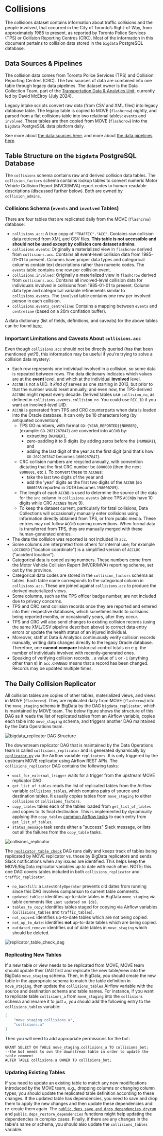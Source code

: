 # Collisions

The collisions dataset contains information about traffic collisions and the people involved, that occurred in the City of Toronto’s Right-of-Way, from approximately 1985 to present, as reported by Toronto Police Services (TPS) or Collision Reporting Centres (CRC). Most of the information in this document pertains to collision data stored in the `bigdata` PostgreSQL database.


## Data Sources & Pipelines

The collision data comes from Toronto Police Services (TPS) and Collision Reporting Centres (CRC). The two sources of data are combined into one table through legacy data pipelines. The dataset owner is the Data Collection Team, part of the [Transportation Data & Analytics Unit](https://www.toronto.ca/services-payments/streets-parking-transportation/road-safety/big-data-innovation-team/), currently led by David McElroy (July 2024).

Legacy intake scripts convert raw data (from CSV and XML files) into legacy database table. The legacy table is copied to MOVE (`flashcrow`) nightly, and parsed from a flat collisions table into two relational tables: `events` and `involved`. These tables are then copied from MOVE (`flashcrow`) into the `bigdata` PostgreSQL data platform daily.

See more about [the data sources here](https://github.com/CityofToronto/bdit_collisions/blob/qa/docs/source/1_collision_overview.md), and more about [the data pipelines here](https://github.com/CityofToronto/bdit_collisions/blob/qa/docs/source/6_internal_references.md).


## Table Structure on the `bigdata` PostgreSQL Database

The `collisions` schema contains raw and derived collision data tables. The `collision_factors` schema contains lookup tables to convert numeric Motor Vehicle Collision Report (MVCR/MVA) report codes to human-readable descriptions (discussed further below). Both are owned by `collision_admins`.

### Collisions Schema (`events` and `involved` Tables)

There are four tables that are replicated daily from the MOVE (`flashcrow`) database:

- `collisions.acc`: A true copy of `"TRAFFIC"."ACC"`. Contains raw collision data retrieved from XML and CSV files. **This table is not accessible and should not be used except by collision core dataset admins**.
- `collisions.events`: Originally a materialized view in `flashcrow` derived from `collisions.acc`. Contains all event-level collision data from 1985-01-01 to present. Columns have proper data types and categorical columns contain text descriptions rather than numeric codes. The `events` table contains one row per collision event.
- `collisions.involved`:  Originally a materialized view in `flashcrow` derived from `collisions.acc`. Contains all involved-level collision data for individuals involved in collisions from 1985-01-01 to present. Column data type and categorical variable refinements similar to `collisions.events`. The `involved` table contains one row per involved person in each collision.
- `collisions.events_centreline`: Contains a mapping between `events` and `centreline` (based on a 20m conflation buffer).

A data dictionary (list of fields, definitions, and caveats) for the above tables can be found [here](https://github.com/CityofToronto/bdit_collisions/blob/qa/docs/source/4_data_dictionary.md).


### Important Limitations and Caveats About `collisions.acc`

Even though `collisions.acc` should not be directly queried (has that been mentioned yet?!), this information may be useful if you're trying to solve a collision data mystery:
- Each row represents one individual involved in a collision, so some data is repeated between rows. The data dictionary indicates which values are at the **event** level, and which at the individual **involved** level.
- `ACCNB` is not a UID. It *kind of* serves as one starting in 2013, but prior to that the number would reset annually, and even now, the TPS-derived `ACCNB`s might repeat every decade. Derived tables use `collision_no`, as defined in `collisions.events.collision_no`. You could use `REC_ID` if you want an involved-level UID.
- `ACCNB` is generated from TPS and CRC counterparts when data is loaded into the Oracle database. It can only be 10 characters long (by antiquated convention). 
  - TPS GO numbers, with format `GO-{YEAR_REPORTED}{NUMBER}`, (example: `GO-2021267847`) are converted into `ACCNB` by:
      - extracting `{NUMBER}`, 
      - zero-padding it to 9 digits (by adding zeros before the `{NUMBER}`), and 
      - adding the last digit of the year as the first digit (and that's how `GO-2021267847` becomes `1000267847`). 
  - CRC collision numbers are recycled annually, with convention dictating that the first CRC number be `8000000` (then the next `8000001`, etc.). To convert these to `ACCNB`s: 
      - take the last two digits of the year and 
      - add the 'year' digits as the first two digits of the `ACCNB` (so `8000285` reported in 2019 becomes `198000285`). 
  - The length of each `ACCNB` is used to determine the source of the data for the `src` column in `collisions.events` (since TPS `ACCNB`s have 10 digits while CRC `ACCNB`s have 9).
  - To keep the dataset current, particularly for fatal collisions, Data Collections will occasionally manually enter collisions using information directly obtained from TPS, or from public media. These entries may not follow `ACCNB` naming conventions. When formal data is transferred from TPS, they are manually merged with these human-generated entries.
- The date the collision was reported is not included in `acc`.
- Some columns are interpreted from others for internal use; for example `LOCCOORD` ("location coordinate") is a simplified version of `ACCLOC` ("accident location").
- Categorical data is coded using numbers. These numbers come from the Motor Vehicle Collision Report (MVCR/MVA) reporting scheme, set out by the province.
- Categorical data codes are stored in the `collision_factors` schema as tables. Each table name corresponds to the categorical column in `collisions.acc`. These are joined against `collisions.acc` to produce the derived materialized views.
- Some columns, such as the TPS officer badge number, are not included due to privacy concerns.
- TPS and CRC send collision records once they are reported and entered into their respective databases, which sometimes leads to collisions being reported months, or occasionally years, after they occur. 
- TPS and CRC will also send changes to existing collision records (using the same XML/CSV pipeline described above) to correct data entry errors or update the health status of an injured individual. 
- Moreover, staff at Data & Analytics continuously verify collision records manually, writing data changes directly to the legacy Oracle database. Therefore, one **cannot compare** historical control totals on e.g. the number of individuals involved with recently-generated ones.
- Speaking of verifying collision records... a value of `1` or `-1` (anything other than `0`) in `acc.CHANGED` means that a record has been changed. Records may be updated multiple times. 


## The Daily Collision Replicator

All collision tables are copies of other tables, materialized views, and views in MOVE (`flashcrow`). They are replicated daily from MOVE (`flashcrow`) into the `move_staging` schema in BigData by the DAG `bigdata_replicator`, which is maintained by MOVE team. The below figure shows the structure of this DAG as it reads the list of replicated tables from an Airflow variable, copies each table into `move_staging` schema, and triggers another DAG maintained by the Data Operations team.

![bigdata_replicator DAG Structure](./assets/bigdata_replicator_dag.png)

The downstream replicator DAG that is maintained by the Data Operations team is called `collisions_replicator` and is generated dynamically by [`replicator.py`](../dags/replicator.py) via the Airflow variable `replicators`. It is only triggered by the upstream MOVE replicator using Airflow REST APIs. The `collisions_replicator` DAG contains the following tasks:
- `wait_for_external_trigger` waits for a trigger from the upstream MOVE replicator DAG.
- `get_list_of_tables` reads the list of replicated tables from the Airflow variable `collisions_tables`, which contains pairs of source and destination tables. It usually copies tables from `move_staging` to either `collisions` or `collisions_factors`.
- `copy_tables` takes each of the tables loaded from `get_list_of_tables` and copies to its final destination. This is implemented by dynamically applying the `copy_tables` [common Airflow tasks](../dags/common_tasks.py) to each entry from `get_list_of_tables`.
- `status_message` task sends either a "success" Slack message, or lists out all the failures from the `copy_table` tasks. 

![collisions_replicator](./assets/collisions_replicator_dag.png)

<!-- replicator_table_check_doc_md -->
The [`replicator_table_check`](../dags/replicator_table_check.py) DAG runs daily and keeps track of tables being replicated by MOVE replicator vs. those by BigData replicators and sends Slack notifications when any issues are identified. This helps keep the MOVE/BigData replicator variables up to date with each other. NOTE: this one DAG covers tables included in both `collisions_replicator` and `traffic_replicator`. 
- `no_backfill`: a `LatestOnlyOperator` prevents old dates from running since this DAG involves comparison to current table comments. 
- `updated_tables`: identifies up-to-date tables in BigData `move_staging` via table comments like `Last updated on {ds}`. 
- `tables_to_copy`: identifies tables staged for copying via Airflow variables (`collisions_tables` and `traffic_tables`).
- `not_copied`: identifies up-to-date tables which are not being copied.
- `not_up_to_date`: identifies **not** up-to-date tables which are being copied.
- `outdated_remove`: identifies out of date tables in `move_staging` which should be deleted.
<!-- replicator_table_check_doc_md -->

![replicator_table_check_dag](./assets/replicator_table_check_dag.png)

### Replicating New Tables

If a new table or view needs to be replicated from MOVE, MOVE team should update their DAG first and replicate the new table/view into the BigData `move_staging` schema. Then, in BigData, you should create the new table in the appropriate schema to match the table definition in `move_staging`, then update the `collisions_tables` Airflow variable with the source and destination schema and table names. For instance, if you want to replicate table `collisions_a` from `move_staging` into the `collisions` schema and rename it to just `a`, you should add the following entry to the `collisions_tables` variable:

```JSON
[
    "move_staging.collisions_a",
    "collisions.a"
]
```

Then you will need to add appropriate permissions for the bot: 
```
GRANT SELECT ON TABLE move_staging.collisions_a TO collisions_bot;
--the bot needs to own the downstream table in order to update the table comment
ALTER TABLE collisions.a OWNER TO collisions_bot;
```

### Updating Existing Tables

If you need to update an existing table to match any new modifications introduced by the MOVE team, e.g., dropping columns or changing column types, you should update the replicated table definition according to these changes. If the updated table has dependencies, you need to save and drop them to apply the new changes and then update these dependencies and re-create them again. The [`public.deps_save_and_drop_dependencies_dryrun`](https://github.com/CityofToronto/bdit_pgutils/blob/master/create-function-deps_save_and_drop_dependencies_dryrun.sql) and `public.deps_restore_dependencies` functions might help updating the dependencies in complex cases. Finally, if there are any changes in the table's name or schema, you should also update the `collisions_tables` variable.
